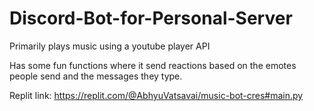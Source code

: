 # Discord-Bot-for-Personal-Server

Primarily plays music using a youtube player API

Has some fun functions where it send reactions based on the emotes people send and the messages they type.

Replit link: https://replit.com/@AbhyuVatsavai/music-bot-cres#main.py

